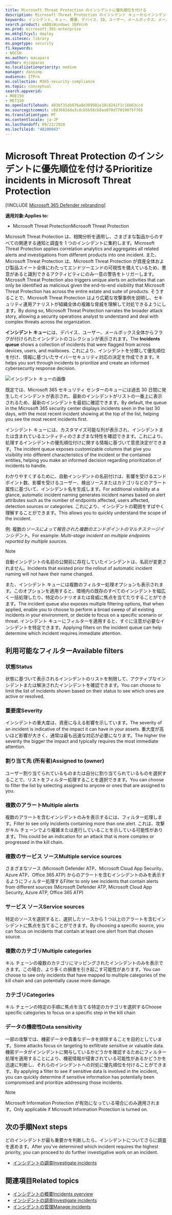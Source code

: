 ```yaml
---
title: Microsoft Threat Protection のインシデントに優先順位を付ける
description: Microsoft Threat Protection のインシデント キューからインシデントに優先順位を付ける方法の詳細
keywords: インシデント、キュー、概要、デバイス、ID、ユーザー、メールボックス、メール、インシデント
search.product: eADQiWindows 10XVcnh
ms.prod: microsoft-365-enterprise
ms.mktglfcycl: deploy
ms.sitesec: library
ms.pagetype: security
f1.keywords:
- NOCSH
ms.author: macapara
author: mjcaparas
ms.localizationpriority: medium
manager: dansimp
audience: ITPro
ms.collection: M365-security-compliance
ms.topic: conceptual
search.appverid:
- MOE150
- MET150
ms.openlocfilehash: 403bf35ab976a8e309981e18c8241f1c16b63ccd
ms.sourcegitcommit: c083602dda3cdcb5b58cb8aa070d77019075f765
ms.translationtype: MT
ms.contentlocale: ja-JP
ms.lasthandoff: 09/22/2020
ms.locfileid: "48200043"
---
```

# <a name="prioritize-incidents-in-microsoft-threat-protection"></a><span data-ttu-id="c9999-104">Microsoft Threat Protection のインシデントに優先順位を付ける</span><span class="sxs-lookup"><span data-stu-id="c9999-104">Prioritize incidents in Microsoft Threat Protection</span></span>

[!INCLUDE [Microsoft 365 Defender rebranding](../includes/microsoft-defender.md)]


<span data-ttu-id="c9999-105">**適用対象:**</span><span class="sxs-lookup"><span data-stu-id="c9999-105">**Applies to:**</span></span>
- <span data-ttu-id="c9999-106">Microsoft Threat Protection</span><span class="sxs-lookup"><span data-stu-id="c9999-106">Microsoft Threat Protection</span></span>



<span data-ttu-id="c9999-107">Microsoft Threat Protection は、相関分析を適用し、さまざまな製品からのすべての関連する通知と調査を 1 つのインシデントに集約します。</span><span class="sxs-lookup"><span data-stu-id="c9999-107">Microsoft Threat Protection applies correlation analytics and aggregates all related alerts and investigations from different products into one incident.</span></span> <span data-ttu-id="c9999-108">また、Microsoft Threat Protection は、Microsoft Threat Protection が資産全体および製品スイート全体にわたってエンドツーエンドの可視性を備えているため、悪意があると識別できるアクティビティにのみ一意の警告をトリガーします。</span><span class="sxs-lookup"><span data-stu-id="c9999-108">Microsoft Threat Protection also triggers unique alerts on activities that can only be identified as malicious given the end-to-end visibility that Microsoft Threat Protection has across the entire estate and suite of products.</span></span> <span data-ttu-id="c9999-109">そうすることで、Microsoft Threat Protection はより広範な攻撃事例を説明し、セキュリティ運用アナリストが組織全体の複雑な脅威を理解して対処できるようにします。</span><span class="sxs-lookup"><span data-stu-id="c9999-109">By doing so, Microsoft Threat Protection narrates the broader attack story, allowing a security operations analyst to understand and deal with complex threats across the organization.</span></span>


<span data-ttu-id="c9999-110">**インシデント キュー**には、デバイス、ユーザー、メールボックス全体からフラグが付けられたインシデントのコレクションが表示されます。</span><span class="sxs-lookup"><span data-stu-id="c9999-110">The **Incidents queue** shows a collection of incidents that were flagged from across devices, users, and mailboxes.</span></span> <span data-ttu-id="c9999-111">これにより、インシデントを分類して優先順位を付け、情報に基づいたサイバーセキュリティ対応の決定を作成できます。</span><span class="sxs-lookup"><span data-stu-id="c9999-111">It helps you sort through incidents to prioritize and create an informed cybersecurity response decision.</span></span>


![インシデント キューの画像](../../media/incidents-queue.png) 

<span data-ttu-id="c9999-113">既定では、Microsoft 365 セキュリティ センターのキューには過去 30 日間に発生したインシデントが表示され、最新のインシデントがリストの一番上に表示されるため、最新のインシデントを最初に確認できます。</span><span class="sxs-lookup"><span data-stu-id="c9999-113">By default, the queue in the Microsoft 365 security center displays incidents seen in the last 30 days, with the most recent incident showing at the top of the list, helping you see the most recent incidents first.</span></span>

<span data-ttu-id="c9999-114">インシデント キューには、カスタマイズ可能な列が表示され、インシデントまたは含まれているエンティティのさまざまな特性を確認できます。これにより、処理するインシデントの優先順位付けに関する情報に基づいて意思決定ができます。</span><span class="sxs-lookup"><span data-stu-id="c9999-114">The incident queue exposes customizable columns that give you visibility into different characteristics of the incident or the contained entities, helping you make an informed decision regarding prioritization of incidents to handle.</span></span>

<span data-ttu-id="c9999-115">わかりやすくするために、自動インシデントの名前付けは、影響を受けるエンドポイント数、影響を受けるユーザー、検出ソースまたはカテゴリなどのアラート属性に基づいて、インシデント名を生成します。</span><span class="sxs-lookup"><span data-stu-id="c9999-115">For additional visibility at a glance, automatic incident naming generates incident names based on alert attributes such as the number of endpoints affected, users affected, detection sources or categories.</span></span> <span data-ttu-id="c9999-116">これにより、インシデントの範囲をすばやく理解することができます。</span><span class="sxs-lookup"><span data-stu-id="c9999-116">This allows you to quickly understand the scope of the incident.</span></span>

<span data-ttu-id="c9999-117">例: 複数の*ソースによって報告された複数のエンドポイントのマルチステージインシデント*。</span><span class="sxs-lookup"><span data-stu-id="c9999-117">For example: *Multi-stage incident on multiple endpoints reported by multiple sources.*</span></span>

> [!NOTE]
> <span data-ttu-id="c9999-118">自動インシデントの名前の公開前に存在していたインシデントは、名前が変更されません。</span><span class="sxs-lookup"><span data-stu-id="c9999-118">Incidents that existed prior the rollout of automatic incident naming will not have their name changed.</span></span>

<span data-ttu-id="c9999-119">また、インシデント キューには複数のフィルター処理オプションも表示されます。このオプションを適用すると、環境内の既存のすべてのインシデントを幅広く一括処理したり、特定のシナリオまたは脅威に焦点を当てたりすることができます。</span><span class="sxs-lookup"><span data-stu-id="c9999-119">The incident queue also exposes multiple filtering options, that when applied, enable you to choose to perform a broad sweep of all existing incidents in your environment, or decide to focus on a specific scenario or threat.</span></span> <span data-ttu-id="c9999-120">インシデント キューにフィルターを適用すると、すぐに注意が必要なインシデントを特定できます。</span><span class="sxs-lookup"><span data-stu-id="c9999-120">Applying filters on the incident queue can help determine which incident requires immediate attention.</span></span> 

## <a name="available-filters"></a><span data-ttu-id="c9999-121">利用可能なフィルター</span><span class="sxs-lookup"><span data-stu-id="c9999-121">Available filters</span></span>

### <a name="status"></a><span data-ttu-id="c9999-122">状態</span><span class="sxs-lookup"><span data-stu-id="c9999-122">Status</span></span>
<span data-ttu-id="c9999-123">状態に基づいて表示されるインシデントのリストを制限して、アクティブなインシデントまたは解決されたインシデントを確認できます。</span><span class="sxs-lookup"><span data-stu-id="c9999-123">You can choose to limit the list of incidents shown based on their status to see which ones are active or resolved.</span></span>

### <a name="severity"></a><span data-ttu-id="c9999-124">重要度</span><span class="sxs-lookup"><span data-stu-id="c9999-124">Severity</span></span>
<span data-ttu-id="c9999-125">インシデントの重大度は、資産に与える影響を示しています。</span><span class="sxs-lookup"><span data-stu-id="c9999-125">The severity of an incident is indicative of the impact it can have in your assets.</span></span> <span data-ttu-id="c9999-126">重大度が高いほど影響が大きく、通常は最も迅速な対応が必要になります。</span><span class="sxs-lookup"><span data-stu-id="c9999-126">The higher the severity the bigger the impact and typically requires the most immediate attention.</span></span> 

### <a name="assigned-to-owner"></a><span data-ttu-id="c9999-127">割り当て先 (所有者)</span><span class="sxs-lookup"><span data-stu-id="c9999-127">Assigned to (owner)</span></span>
<span data-ttu-id="c9999-128">ユーザー割り当てられているものまたは自分に割り当てられているものを選択することで、リストをフィルター処理することを選択できます。</span><span class="sxs-lookup"><span data-stu-id="c9999-128">You can choose to filter the list by selecting assigned to anyone or ones that are assigned to you.</span></span>

### <a name="multiple-alerts"></a><span data-ttu-id="c9999-129">複数のアラート</span><span class="sxs-lookup"><span data-stu-id="c9999-129">Multiple alerts</span></span> 
<span data-ttu-id="c9999-130">複数のアラートを含むインシデントのみを表示するには、フィルター処理します。</span><span class="sxs-lookup"><span data-stu-id="c9999-130">Filter to see only incidents containing more than one alert.</span></span> <span data-ttu-id="c9999-131">これは、攻撃がキル チェーンでより複雑または進行していることを示している可能性があります。</span><span class="sxs-lookup"><span data-stu-id="c9999-131">This could be an indication for an attack that is more complex or progressed in the kill chain.</span></span> 


### <a name="multiple-service-sources"></a><span data-ttu-id="c9999-132">複数のサービス ソース</span><span class="sxs-lookup"><span data-stu-id="c9999-132">Multiple service sources</span></span> 
<span data-ttu-id="c9999-133">さまざまなソース (Microsoft Defender ATP、Microsoft Cloud App Security、Azure ATP、Office 365 ATP) からのアラートを含むインシデントのみを表示するようにフィルター処理する</span><span class="sxs-lookup"><span data-stu-id="c9999-133">Filter to only see incidents that contain alerts from different sources (Microsoft Defender ATP, Microsoft Cloud App Security, Azure ATP, Office 365 ATP)</span></span>
### <a name="service-sources"></a><span data-ttu-id="c9999-134">サービス ソース</span><span class="sxs-lookup"><span data-stu-id="c9999-134">Service sources</span></span>
<span data-ttu-id="c9999-135">特定のソースを選択すると、選択したソースから 1 つ以上のアラートを含むインシデントに焦点を当てることができます。</span><span class="sxs-lookup"><span data-stu-id="c9999-135">By choosing a specific source, you can focus on incidents that contain at least one alert from that chosen source.</span></span> 

### <a name="multiple-categories"></a><span data-ttu-id="c9999-136">複数のカテゴリ</span><span class="sxs-lookup"><span data-stu-id="c9999-136">Multiple categories</span></span> 
<span data-ttu-id="c9999-137">キル チェーンの複数のカテゴリにマッピングされたインシデントのみを表示できます。この場合、より多くの損害を引き起こす可能性があります。</span><span class="sxs-lookup"><span data-stu-id="c9999-137">You can choose to see only incidents that have mapped to multiple categories of the kill chain and can potentially cause more damage.</span></span> 

### <a name="categories"></a><span data-ttu-id="c9999-138">カテゴリ</span><span class="sxs-lookup"><span data-stu-id="c9999-138">Categories</span></span>
<span data-ttu-id="c9999-139">キル チェーンの特定の手順に焦点を当てる特定のカテゴリを選択する</span><span class="sxs-lookup"><span data-stu-id="c9999-139">Choose specific categories to focus on a specific step in the kill chain</span></span>

### <a name="data-sensitivity"></a><span data-ttu-id="c9999-140">データの機密性</span><span class="sxs-lookup"><span data-stu-id="c9999-140">Data sensitivity</span></span>
<span data-ttu-id="c9999-141">一部の攻撃では、機密データや貴重なデータを排除することを目的としています。</span><span class="sxs-lookup"><span data-stu-id="c9999-141">Some attacks focus on targeting to exfiltrate sensitive or valuable data.</span></span> <span data-ttu-id="c9999-142">機密データがインシデントに関与しているかどうかを確認するためにフィルター処理を適用することにより、機密情報が侵害されている可能性があるかどうかを迅速に判断し、それらのインシデントへの対処に優先順位を付けることができます。</span><span class="sxs-lookup"><span data-stu-id="c9999-142">By applying a filter to see if sensitive data is involved in the incident, you can quickly determine if sensitive information has potentially been compromised and prioritize addressing those incidents.</span></span>

>[!NOTE]
><span data-ttu-id="c9999-143">Microsoft Information Protection が有効になっている場合にのみ適用されます。</span><span class="sxs-lookup"><span data-stu-id="c9999-143">Only applicable if Microsoft Information Protection is turned on.</span></span>


## <a name="next-steps"></a><span data-ttu-id="c9999-144">次の手順</span><span class="sxs-lookup"><span data-stu-id="c9999-144">Next steps</span></span>
<span data-ttu-id="c9999-145">どのインシデントが最も重要かを判断したら、インシデントについてさらに調査を進めます。</span><span class="sxs-lookup"><span data-stu-id="c9999-145">After you've determined which incident requires the highest priority, you can proceed to do further investigative work on an incident.</span></span>
- [<span data-ttu-id="c9999-146">インシデントの調査</span><span class="sxs-lookup"><span data-stu-id="c9999-146">Investigate incidents</span></span>](investigate-incidents.md)


## <a name="related-topics"></a><span data-ttu-id="c9999-147">関連項目</span><span class="sxs-lookup"><span data-stu-id="c9999-147">Related topics</span></span>
- [<span data-ttu-id="c9999-148">インシデントの概要</span><span class="sxs-lookup"><span data-stu-id="c9999-148">Incidents overview</span></span>](incidents-overview.md)
- [<span data-ttu-id="c9999-149">インシデントの調査</span><span class="sxs-lookup"><span data-stu-id="c9999-149">Investigate incidents</span></span>](investigate-incidents.md)
- [<span data-ttu-id="c9999-150">インシデントの管理</span><span class="sxs-lookup"><span data-stu-id="c9999-150">Manage incidents</span></span>](manage-incidents.md)
